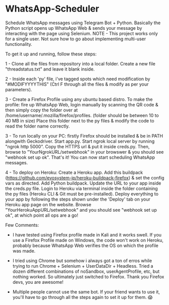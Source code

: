 # WhatsApp-Scheduler

Schedule WhatsApp messages using Telegram Bot + Python. Basically the Python script opens up WhatsApp Web & sends your message by interacting with the page using Selenium. NOTE - This project works only for a single user. Not sure how to go about implementing multi-user functionality.

To get it up and running, follow these steps:

1 - Clone all the files from repository into a local folder. Create a new file "threadstatus.txt" and leave it blank inside.

2 - Inside each 'py' file, i've tagged spots which need modification by "#MODIFYYYYTHIS" (Ctrl F through all the files & modify as per your parameters).

3 - Create a Firefox Profile using any ubuntu based distro. To make the profile: fire up WhatsApp Web, login manually by scanning the QR code & then simply copy the folder over at /home/username/.mozilla/firefox/profiles. (folder should be between 10 to 40 MB in size) Place this folder next to the py files & modify the code to read the folder name correctly.

3 - To run locally on your PC: firstly Firefox should be installed & be in PATH alongwith Geckodriver. Start app.py. Start ngrok local server by running "ngrok http 5000". Copy the HTTPS url & put it inside creds.py. Then, browse to "YourNgrokURL/setwebhook" in your browswer & you should see "webhook set up ok". That's it! You can now start scheduling WhatsApp messages.

4 - To deploy on Heroku: Create a Heroku app. Add this buildpack (https://github.com/evosystem-jp/heroku-buildpack-firefox) & set the config vars as directed. Add Python buildpack. Update the URL to your app inside the creds.py file. Login to Heroku via terminal inside the folder containing the py files (Heroku CLI & Git must be pre-installed). Deploy everything to your app by following the steps shown under the 'Deploy' tab on your Heroku app page on the website. Browse "YourHerokuAppURL/setwebhook" and you should see "webhook set up ok", at which point all ops are a go!

Few Comments:

- I have tested using Firefox profile made in Kali and it works swell. If you use a Firefox Profile made on Windows, the code won't work on Heroku, probably because WhatsApp Web verifies the OS on which the profile was made.

- I tried using Chrome but somehow i always got a ton of erros while trying to run Chrome + Selenium + UserDataDir + Headless. Tried a dozen different combinations of noSandbox, userAgentProfile, etc, but nothing worked. So ultimately just switched to Firefox. Thank you Firefox devs, you are awesome!

- Multiple people cannot use the same bot. If your friend wants to use it, you'll have to go through all the steps again to set it up for them. 😱


